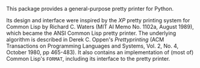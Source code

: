 This package provides a general-purpose pretty printer for Python.

Its design and interface were inspired by the *XP* pretty printing system
for Common Lisp by Richard C. Waters (MIT AI Memo No. 1102a, August 1989),
which became the ANSI Common Lisp pretty printer. The underlying algorithm
is described in Derek C. Oppen's *Prettyprinting* (ACM Transactions on
Programming Languages and Systems, Vol. 2, No. 4, October 1980, pp 465-483).
It also contains an implementation of (most of) Common Lisp's `FORMAT`,
including its interface to the pretty printer.
